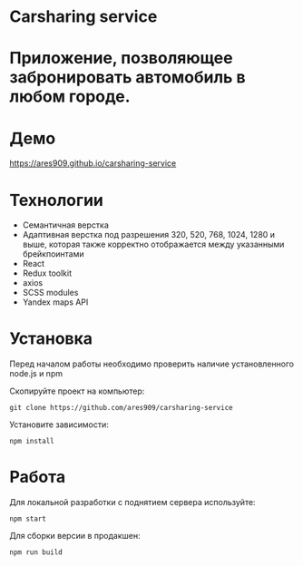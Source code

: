 # Carsharing service


# Приложение, позволяющее забронировать автомобиль в любом городе.

# Демо
https://ares909.github.io/carsharing-service

# Технологии
* Семантичная верстка
* Адаптивная верстка под разрешения 320, 520, 768, 1024, 1280 и выше, которая также корректно отображается между указанными брейкпоинтами
* React
* Redux toolkit
* axios
* SCSS modules
* Yandex maps API

# Установка
Перед началом работы необходимо проверить наличие установленного node.js и npm

Скопируйте проект на компьютер:
```
git clone https://github.com/ares909/carsharing-service
```

Установите зависимости:
```
npm install
```

# Работа
Для локальной разработки с поднятием сервера используйте:

```
npm start
```
Для сборки версии в продакшен:

```
npm run build
```
